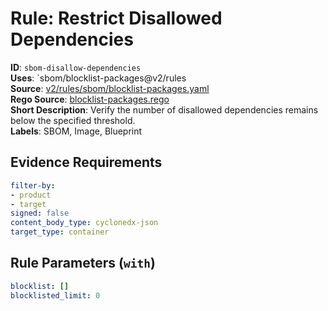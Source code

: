 # Rule: Restrict Disallowed Dependencies

**ID**: `sbom-disallow-dependencies`  
**Uses**: `sbom/blocklist-packages@v2/rules  
**Source**: [v2/rules/sbom/blocklist-packages.yaml](https://github.com/scribe-public/sample-policies/v2/rules/sbom/blocklist-packages.yaml)  
**Rego Source**: [blocklist-packages.rego](https://github.com/scribe-public/sample-policies/v2/rules/sbom/blocklist-packages.rego)  
**Short Description**: Verify the number of disallowed dependencies remains below the specified threshold.  
**Labels**: SBOM, Image, Blueprint

## Evidence Requirements

```yaml
filter-by:
- product
- target
signed: false
content_body_type: cyclonedx-json
target_type: container
```
## Rule Parameters (`with`)

```yaml
blocklist: []
blocklisted_limit: 0
```
